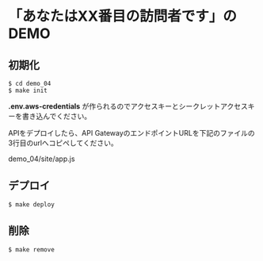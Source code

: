 # 「あなたはXX番目の訪問者です」のDEMO

## 初期化

```
$ cd demo_04
$ make init 
```
**.env.aws-credentials** が作られるのでアクセスキーとシークレットアクセスキーを書き込んでください。

APIをデプロイしたら、API GatewayのエンドポイントURLを下記のファイルの3行目のurlへコピペしてください。

demo_04/site/app.js


## デプロイ

```
$ make deploy
```

## 削除

```
$ make remove
```
